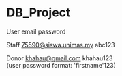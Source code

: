 # DB_Project
User email password

Staff
75590@siswa.unimas.my     abc123

Donor
khahau@gmail.com          khahau123             
(user password format: 'firstname'123)

